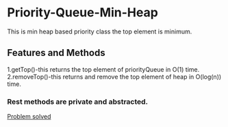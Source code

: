 # Priority-Queue-Min-Heap

This is min heap based priority class the top element is minimum.

## Features and Methods

1.getTop()-this returns the top element of priorityQueue in O(1) time.
2.removeTop()-this returns and remove the top element of heap in O(log(n)) time.

### Rest methods are private and abstracted.

[Problem solved]("https://practice.geeksforgeeks.org/problems/minimum-cost-of-ropes-1587115620/1#")
